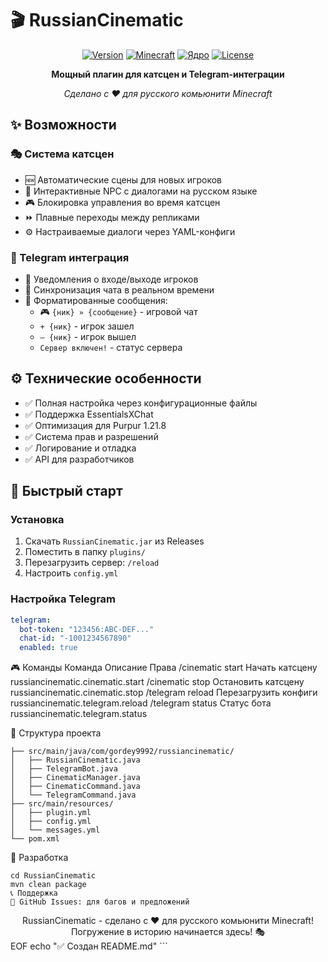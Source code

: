 # 🎬 RussianCinematic

<div align="center">

[![Version](https://img.shields.io/badge/version-1.0.0-blue.svg)](https://github.com/gordey9992/RussianCinematic/releases/)
[![Minecraft](https://img.shields.io/badge/Minecraft-1.21.8-purple.svg)](https://www.minecraft.net/)
[![Ядро](https://img.shields.io/badge/Purpur-1.21.8-purple.svg)](https://purpurmc.org/download/purpur/)
[![License](https://img.shields.io/badge/license-MIT-green.svg)](https://mit-license.org/)

**Мощный плагин для катсцен и Telegram-интеграции**

*Сделано с ❤️ для русского комьюнити Minecraft*

</div>

## ✨ Возможности

### 🎭 Система катсцен
- 🆕 Автоматические сцены для новых игроков
- 🤖 Интерактивные NPC с диалогами на русском языке
- 🎮 Блокировка управления во время катсцен
- ⏩ Плавные переходы между репликами
- ⚙️ Настраиваемые диалоги через YAML-конфиги

### 🤖 Telegram интеграция
- 🔔 Уведомления о входе/выходе игроков
- 💬 Синхронизация чата в реальном времени
- 📱 Форматированные сообщения:
  - 🎮 `{ник} » {сообщение}` - игровой чат
  - `+ {ник}` - игрок зашел
  - `― {ник}` - игрок вышел
  - `Сервер включен!` - статус сервера

## ⚙️ Технические особенности
- ✅ Полная настройка через конфигурационные файлы
- ✅ Поддержка EssentialsXChat
- ✅ Оптимизация для Purpur 1.21.8
- ✅ Система прав и разрешений
- ✅ Логирование и отладка
- ✅ API для разработчиков

## 🚀 Быстрый старт

### Установка
1. Скачать `RussianCinematic.jar` из Releases
2. Поместить в папку `plugins/`
3. Перезагрузить сервер: `/reload`
4. Настроить `config.yml`

### Настройка Telegram
```yaml
telegram:
  bot-token: "123456:ABC-DEF..."
  chat-id: "-1001234567890"
  enabled: true
```

🎮 Команды
Команда	Описание	Права
/cinematic start	Начать катсцену	russiancinematic.cinematic.start
/cinematic stop	Остановить катсцену	russiancinematic.cinematic.stop
/telegram reload	Перезагрузить конфиги	russiancinematic.telegram.reload
/telegram status	Статус бота	russiancinematic.telegram.status

📁 Структура проекта
```RussianCinematic/
├── src/main/java/com/gordey9992/russiancinematic/
│   ├── RussianCinematic.java
│   ├── TelegramBot.java
│   ├── CinematicManager.java
│   ├── CinematicCommand.java
│   └── TelegramCommand.java
├── src/main/resources/
│   ├── plugin.yml
│   ├── config.yml
│   └── messages.yml
└── pom.xml
```

🔧 Разработка
```git clone https://github.com/gordey9992/RussianCinematic
cd RussianCinematic
mvn clean package
📞 Поддержка
🐛 GitHub Issues: для багов и предложений
```

<div align="center">
RussianCinematic - сделано с ❤️ для русского комьюнити Minecraft!
Погружение в историю начинается здесь! 🎭

</div> EOF echo "✅ Создан README.md" ```
